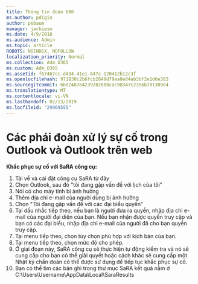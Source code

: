 ```yaml
---
title: Thông tin đoàn 606
ms.author: pdigia
author: pebaum
manager: jackiesm
ms.date: 4/9/2018
ms.audience: Admin
ms.topic: article
ROBOTS: NOINDEX, NOFOLLOW
localization_priority: Normal
ms.collection: Adm_O365
ms.custom: Adm_O365
ms.assetid: f67467cc-d434-41e1-847c-120412b12c3f
ms.openlocfilehash: 971838c2b6fcb2849d79aa8e84ab3bf2e1d6e383
ms.sourcegitcommit: 6bd248764239282688cac98347c2356b701389e4
ms.translationtype: MT
ms.contentlocale: vi-VN
ms.lasthandoff: 02/13/2019
ms.locfileid: "29969555"
---
```

# <a name="troubleshooting-delegation-in-outlook-and-outlook-on-the-web"></a>Các phái đoàn xử lý sự cố trong Outlook và Outlook trên web

**Khắc phục sự cố với SaRA công cụ:**

1. Tải về và cài đặt công cụ SaRA từ đây
1. Chọn Outlook, sau đó "tôi đang gặp vấn đề với lịch của tôi"
1. Nói có cho máy tính bị ảnh hưởng
1. Thêm địa chỉ e-mail của người dùng bị ảnh hưởng
1. Chọn "Tôi đang gặp vấn đề với các đại biểu quyền"
1. Tại dấu nhắc tiếp theo, nếu bạn là người đưa ra quyền, nhập địa chỉ e-mail của người đại diện của bạn. Nếu bạn nhận được quyền truy cập và bạn có các đại biểu, nhập địa chỉ e-mail của người đã cho bạn quyền truy cập.
1. Tại menu tiếp theo, chọn tùy chọn phù hợp với kịch bản của bạn. 
1. Tại menu tiếp theo, chọn mức độ cho phép.
1. Ở giai đoạn này, SaRA công cụ sẽ thực hiện tự động kiểm tra và nó sẽ cung cấp cho bạn có thể giải quyết hoặc cách khác sẽ cung cấp một Nhật ký chẩn đoán có thể được sử dụng để tiếp tục khắc phục sự cố.
1. Bạn có thể tìm các bản ghi trong thư mục SaRA kết quả nằm ở C:\Users\Username\AppData\Local\SaraResults